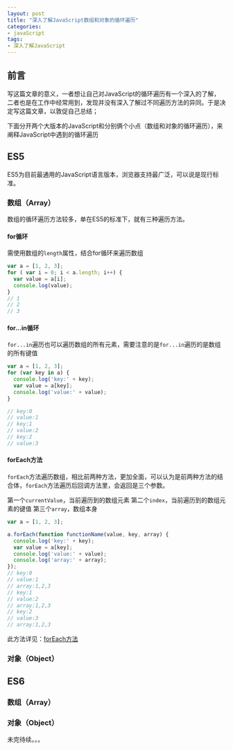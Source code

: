 ```yaml
---
layout: post
title: "深入了解JavaScript数组和对象的循环遍历"
categories:
- javaScript
tags:
- 深入了解JavaScript
---
```


## 前言

写这篇文章的意义，一者想让自己对JavaScript的循环遍历有一个深入的了解，二者也是在工作中经常用到，发现并没有深入了解过不同遍历方法的异同。于是决定写这篇文章，以敦促自己总结；

下面分开两个大版本的JavaScript和分别俩个小点（数组和对象的循环遍历），来阐释JavaScript中遇到的循环遍历

## ES5

ES5为目前最通用的JavaScript语言版本，浏览器支持最广泛，可以说是现行标准。

### 数组（Array）

数组的循环遍历方法较多，单在ES5的标准下，就有三种遍历方法。

#### for循环

需使用数组的`length`属性，结合for循环来遍历数组

```js
var a = [1, 2, 3];
for ( var i = 0; i < a.length; i++) {
  var value = a[i];
  console.log(value);
}
// 1
// 2
// 3
```

#### for...in循环

`for...in`遍历也可以遍历数组的所有元素，需要注意的是`for...in`遍历的是数组的所有键值

```js
var a = [1, 2, 3];
for (var key in a) {
  console.log('key:' + key);
  var value = a[key];
  console.log('value:' + value);
}

// key:0
// value:1
// key:1
// value:2
// key:2
// value:3
```

#### forEach方法

`forEach`方法遍历数组，相比前两种方法，更加全面，可以认为是前两种方法的结合体，`forEach`方法遍历后回调方法里，会返回是三个参数。

第一个`currentValue`，当前遍历到的数组元素
第二个`index`，当前遍历到的数组元素的键值
第三个`array`，数组本身

```js
var a = [1, 2, 3];

a.forEach(function functionName(value, key, array) {
  console.log('key:' + key);
  var value = a[key];
  console.log('value:' + value);
  console.log('array:' + array);
});
// key:0
// value:1
// array:1,2,3
// key:1
// value:2
// array:1,2,3
// key:2
// value:3
// array:1,2,3
```

此方法详见：[forEach方法](https://developer.mozilla.org/zh-CN/docs/Web/JavaScript/Reference/Global_Objects/Array/forEach)

### 对象（Object）

## ES6

### 数组（Array）

### 对象（Object）

未完待续。。。
